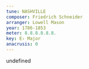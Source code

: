 ```yaml
---
tune: NASHVILLE
composer: Friedrich Schneider
arranger: Lowell Mason
year: 1786-1853
meter: 8.8.8.8.8.8.
key: E♭ Major
anacrusis: 0
---
```

undefined